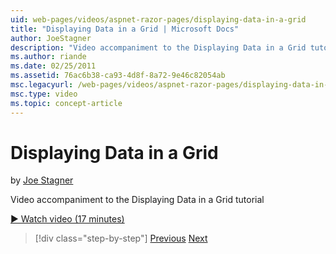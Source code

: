 ```yaml
---
uid: web-pages/videos/aspnet-razor-pages/displaying-data-in-a-grid
title: "Displaying Data in a Grid | Microsoft Docs"
author: JoeStagner
description: "Video accompaniment to the Displaying Data in a Grid tutorial"
ms.author: riande
ms.date: 02/25/2011
ms.assetid: 76ac6b38-ca93-4d8f-8a72-9e46c82054ab
msc.legacyurl: /web-pages/videos/aspnet-razor-pages/displaying-data-in-a-grid
msc.type: video
ms.topic: concept-article
---
```

# Displaying Data in a Grid

by [Joe Stagner](https://github.com/JoeStagner)

Video accompaniment to the Displaying Data in a Grid tutorial

[&#9654; Watch video (17 minutes)](https://channel9.msdn.com/Blogs/ASP-NET-Site-Videos/displaying-data-in-a-grid)

> [!div class="step-by-step"]
> [Previous](working-with-data-part-2.md)
> [Next](displaying-data-in-a-chart-part-1.md)
